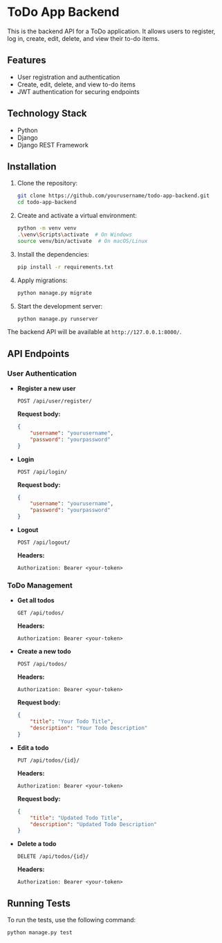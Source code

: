 # ToDo App Backend

This is the backend API for a ToDo application. It allows users to register, log in, create, edit, delete, and view their to-do items.

## Features

- User registration and authentication
- Create, edit, delete, and view to-do items
- JWT authentication for securing endpoints

## Technology Stack

- Python
- Django
- Django REST Framework

## Installation

1. Clone the repository:

    ```sh
    git clone https://github.com/yourusername/todo-app-backend.git
    cd todo-app-backend
    ```

2. Create and activate a virtual environment:

    ```sh
    python -m venv venv
    .\venv\Scripts\activate  # On Windows
    source venv/bin/activate  # On macOS/Linux
    ```

3. Install the dependencies:

    ```sh
    pip install -r requirements.txt
    ```

4. Apply migrations:

    ```sh
    python manage.py migrate
    ```

5. Start the development server:

    ```sh
    python manage.py runserver
    ```

The backend API will be available at `http://127.0.0.1:8000/`.

## API Endpoints

### User Authentication

- **Register a new user**

    ```
    POST /api/user/register/
    ```

    **Request body:**
    ```json
    {
        "username": "yourusername",
        "password": "yourpassword"
    }
    ```

- **Login**

    ```
    POST /api/login/
    ```

    **Request body:**
    ```json
    {
        "username": "yourusername",
        "password": "yourpassword"
    }
    ```

- **Logout**

    ```
    POST /api/logout/
    ```

    **Headers:**
    ```
    Authorization: Bearer <your-token>
    ```

### ToDo Management

- **Get all todos**

    ```
    GET /api/todos/
    ```

    **Headers:**
    ```
    Authorization: Bearer <your-token>
    ```

- **Create a new todo**

    ```
    POST /api/todos/
    ```

    **Headers:**
    ```
    Authorization: Bearer <your-token>
    ```

    **Request body:**
    ```json
    {
        "title": "Your Todo Title",
        "description": "Your Todo Description"
    }
    ```

- **Edit a todo**

    ```
    PUT /api/todos/{id}/
    ```

    **Headers:**
    ```
    Authorization: Bearer <your-token>
    ```

    **Request body:**
    ```json
    {
        "title": "Updated Todo Title",
        "description": "Updated Todo Description"
    }
    ```

- **Delete a todo**

    ```
    DELETE /api/todos/{id}/
    ```

    **Headers:**
    ```
    Authorization: Bearer <your-token>
    ```

## Running Tests

To run the tests, use the following command:

```sh
python manage.py test
